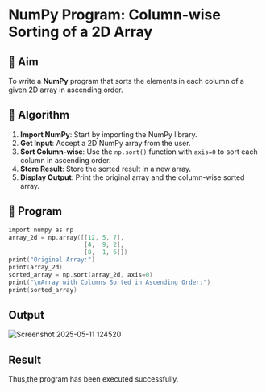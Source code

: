 # NumPy Program: Column-wise Sorting of a 2D Array

## 🎯 Aim
To write a **NumPy** program that sorts the elements in each column of a given 2D array in ascending order.

## 🧠 Algorithm

1. **Import NumPy**: Start by importing the NumPy library.
2. **Get Input**: Accept a 2D NumPy array from the user.
3. **Sort Column-wise**: Use the `np.sort()` function with `axis=0` to sort each column in ascending order.
4. **Store Result**: Store the sorted result in a new array.
5. **Display Output**: Print the original array and the column-wise sorted array.

## 🧾 Program

~~~c
import numpy as np
array_2d = np.array([[12, 5, 7],
                     [4,  9, 2],
                     [8,  1, 6]])
print("Original Array:")
print(array_2d)
sorted_array = np.sort(array_2d, axis=0)
print("\nArray with Columns Sorted in Ascending Order:")
print(sorted_array)
~~~

## Output
![Screenshot 2025-05-11 124520](https://github.com/user-attachments/assets/38552799-784b-4970-a054-1844a937f6f9)

## Result
Thus,the program has been executed successfully.
